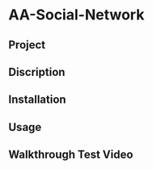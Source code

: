 # AA-Social-Network

## Project

## Discription

## Installation

## Usage

## Walkthrough Test Video

